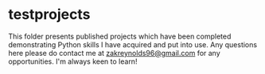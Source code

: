 # testprojects

This folder presents published projects which have been completed demonstrating Python skills I have acquired and put into use. Any questions here please do contact me at zakreynolds96@gmail.com for any opportunities. I'm always keen to learn!
